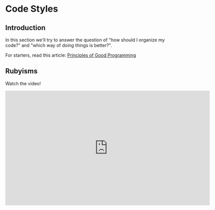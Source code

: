 # Code Styles

## Introduction

In this section we'll try to answer the question of "how should I organize my code?" and "which way of doing things is better?".

For starters, read this article: [Principles of Good Programming][article]

## Rubyisms

Watch the video!

<iframe src="https://player.vimeo.com/video/181705461" width="640" height="360" frameborder="0" webkitallowfullscreen mozallowfullscreen allowfullscreen></iframe>

[article]: http://www.artima.com/weblogs/viewpost.jsp?thread=331531
